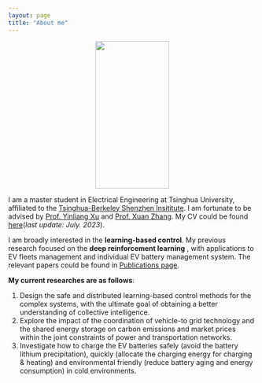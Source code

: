 ```yaml
---
layout: page
title: "About me"
---
```


<div  align="center">
<img src="https://hongrongyang.github.io/WechatIMG2.jpeg" width="150" height="300" alt="" />
</div>

I am a master student in Electrical Engineering at Tsinghua University, affiliated to the [Tsinghua-Berkeley Shenzhen Insititute](https://www.tbsi.edu.cn/). I am fortunate to be advised by [Prof. Yinliang Xu](https://scholar.google.com/citations?user=sppii6gAAAAJ&hl=zh-CN) and [Prof. Xuan Zhang](https://scholar.google.com/citations?hl=zh-CN&user=B-I9FY8AAAAJ). My CV could be found [here](https://hongrongyang.github.io/CV.pdf)(*last update: July. 2023*).

I am broadly interested in the **learning-based control**. My previous research focused on the **deep reinforcement learning** , with applications to EV fleets management and individual EV battery management system. The relevant papers could be found in [Publications page](https://hongrongyang.github.io/Publications). 

**My current researches are as follows**: 
1. Design the safe and distributed learning-based control methods for the complex systems, with the ultimate goal of obtaining a better understanding of collective intelligence.​
2. Explore the impact of the coordination of vehicle-to grid technology and the shared energy storage on carbon emissions and market prices within the joint constraints of power and transportation networks.
3. Investigate how to charge the EV batteries safely (avoid the battery lithium precipitation), quickly (allocate the charging energy for charging & heating) and environmental friendly (reduce battery aging and energy consumption) in cold environments.
